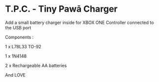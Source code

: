 # T.P.C. - Tiny Pawā Charger

Add a small battery charger inside for XBOX ONE Controller connected to the USB port

Components :

1 x L78L33 TO-92

1 x 1N4148

2 x Rechargeable AA batteries
 
And LOVE
